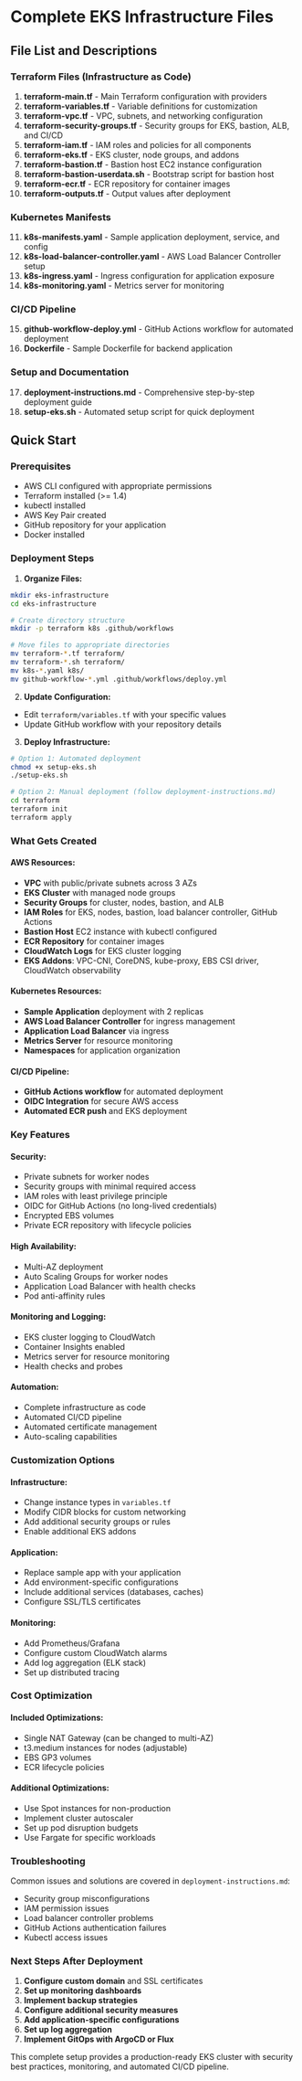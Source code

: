 # Complete EKS Infrastructure Files

## File List and Descriptions

### Terraform Files (Infrastructure as Code)
1. **terraform-main.tf** - Main Terraform configuration with providers
2. **terraform-variables.tf** - Variable definitions for customization
3. **terraform-vpc.tf** - VPC, subnets, and networking configuration
4. **terraform-security-groups.tf** - Security groups for EKS, bastion, ALB, and CI/CD
5. **terraform-iam.tf** - IAM roles and policies for all components
6. **terraform-eks.tf** - EKS cluster, node groups, and addons
7. **terraform-bastion.tf** - Bastion host EC2 instance configuration
8. **terraform-bastion-userdata.sh** - Bootstrap script for bastion host
9. **terraform-ecr.tf** - ECR repository for container images
10. **terraform-outputs.tf** - Output values after deployment

### Kubernetes Manifests
11. **k8s-manifests.yaml** - Sample application deployment, service, and config
12. **k8s-load-balancer-controller.yaml** - AWS Load Balancer Controller setup
13. **k8s-ingress.yaml** - Ingress configuration for application exposure
14. **k8s-monitoring.yaml** - Metrics server for monitoring

### CI/CD Pipeline
15. **github-workflow-deploy.yml** - GitHub Actions workflow for automated deployment
16. **Dockerfile** - Sample Dockerfile for backend application

### Setup and Documentation
17. **deployment-instructions.md** - Comprehensive step-by-step deployment guide
18. **setup-eks.sh** - Automated setup script for quick deployment

## Quick Start

### Prerequisites
- AWS CLI configured with appropriate permissions
- Terraform installed (>= 1.4)
- kubectl installed
- AWS Key Pair created
- GitHub repository for your application
- Docker installed

### Deployment Steps

1. **Organize Files:**
```bash
mkdir eks-infrastructure
cd eks-infrastructure

# Create directory structure
mkdir -p terraform k8s .github/workflows

# Move files to appropriate directories
mv terraform-*.tf terraform/
mv terraform-*.sh terraform/
mv k8s-*.yaml k8s/
mv github-workflow-*.yml .github/workflows/deploy.yml
```

2. **Update Configuration:**
- Edit `terraform/variables.tf` with your specific values
- Update GitHub workflow with your repository details

3. **Deploy Infrastructure:**
```bash
# Option 1: Automated deployment
chmod +x setup-eks.sh
./setup-eks.sh

# Option 2: Manual deployment (follow deployment-instructions.md)
cd terraform
terraform init
terraform apply
```

### What Gets Created

#### AWS Resources:
- **VPC** with public/private subnets across 3 AZs
- **EKS Cluster** with managed node groups
- **Security Groups** for cluster, nodes, bastion, and ALB
- **IAM Roles** for EKS, nodes, bastion, load balancer controller, GitHub Actions
- **Bastion Host** EC2 instance with kubectl configured
- **ECR Repository** for container images
- **CloudWatch Logs** for EKS cluster logging
- **EKS Addons**: VPC-CNI, CoreDNS, kube-proxy, EBS CSI driver, CloudWatch observability

#### Kubernetes Resources:
- **Sample Application** deployment with 2 replicas
- **AWS Load Balancer Controller** for ingress management
- **Application Load Balancer** via ingress
- **Metrics Server** for resource monitoring
- **Namespaces** for application organization

#### CI/CD Pipeline:
- **GitHub Actions workflow** for automated deployment
- **OIDC Integration** for secure AWS access
- **Automated ECR push** and EKS deployment

### Key Features

#### Security:
- Private subnets for worker nodes
- Security groups with minimal required access
- IAM roles with least privilege principle
- OIDC for GitHub Actions (no long-lived credentials)
- Encrypted EBS volumes
- Private ECR repository with lifecycle policies

#### High Availability:
- Multi-AZ deployment
- Auto Scaling Groups for worker nodes
- Application Load Balancer with health checks
- Pod anti-affinity rules

#### Monitoring and Logging:
- EKS cluster logging to CloudWatch
- Container Insights enabled
- Metrics server for resource monitoring
- Health checks and probes

#### Automation:
- Complete infrastructure as code
- Automated CI/CD pipeline
- Automated certificate management
- Auto-scaling capabilities

### Customization Options

#### Infrastructure:
- Change instance types in `variables.tf`
- Modify CIDR blocks for custom networking
- Add additional security groups or rules
- Enable additional EKS addons

#### Application:
- Replace sample app with your application
- Add environment-specific configurations
- Include additional services (databases, caches)
- Configure SSL/TLS certificates

#### Monitoring:
- Add Prometheus/Grafana
- Configure custom CloudWatch alarms
- Add log aggregation (ELK stack)
- Set up distributed tracing

### Cost Optimization

#### Included Optimizations:
- Single NAT Gateway (can be changed to multi-AZ)
- t3.medium instances for nodes (adjustable)
- EBS GP3 volumes
- ECR lifecycle policies

#### Additional Optimizations:
- Use Spot instances for non-production
- Implement cluster autoscaler
- Set up pod disruption budgets
- Use Fargate for specific workloads

### Troubleshooting

Common issues and solutions are covered in `deployment-instructions.md`:
- Security group misconfigurations
- IAM permission issues
- Load balancer controller problems
- GitHub Actions authentication failures
- Kubectl access issues

### Next Steps After Deployment

1. **Configure custom domain** and SSL certificates
2. **Set up monitoring dashboards**
3. **Implement backup strategies**
4. **Configure additional security measures**
5. **Add application-specific configurations**
6. **Set up log aggregation**
7. **Implement GitOps with ArgoCD or Flux**

This complete setup provides a production-ready EKS cluster with security best practices, monitoring, and automated CI/CD pipeline.
